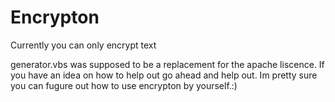 
# Encrypton
Currently you can only encrypt text

generator.vbs was supposed to be a replacement for the apache liscence. If you have an idea on how to help out go ahead and help out.
Im pretty sure you can fugure out how to use encrypton by yourself.:)

